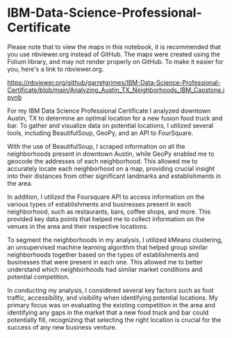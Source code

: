 # IBM-Data-Science-Professional-Certificate

Please note that to view the maps in this notebook, it is recommended that you use nbviewer.org instead of GitHub. The maps were created using the Folium library, and may not render properly on GitHub. To make it easier for you, here's a link to nbviewer.org.

https://nbviewer.org/github/garretgrimes/IBM-Data-Science-Professional-Certificate/blob/main/Analyzing_Austin_TX_Neighborhoods_IBM_Capstone.ipynb

For my IBM Data Science Professional Certificate I analyzed downtown Austin, TX to determine an optimal location for a new fusion food truck and bar. To gather and visualize data on potential locations, I utilized several tools, including BeautifulSoup, GeoPy, and an API to FourSquare.

With the use of BeautifulSoup, I scraped information on all the neighborhoods present in downtown Austin, while GeoPy enabled me to geocode the addresses of each neighborhood. This allowed me to accurately locate each neighborhood on a map, providing crucial insight into their distances from other significant landmarks and establishments in the area.

In addition, I utilized the Foursquare API to access information on the various types of establishments and businesses present in each neighborhood, such as restaurants, bars, coffee shops, and more. This provided key data points that helped me to collect information on the venues in the area and their respective locations.

To segment the neighborhoods in my analysis, I utilized kMeans clustering, an unsupervised machine learning algorithm that helped group similar neighborhoods together based on the types of establishments and businesses that were present in each one. This allowed me to better understand which neighborhoods had similar market conditions and potential competition.

In conducting my analysis, I considered several key factors such as foot traffic, accessibility, and visibility when identifying potential locations. My primary focus was on evaluating the existing competition in the area and identifying any gaps in the market that a new food truck and bar could potentially fill, recognizing that selecting the right location is crucial for the success of any new business venture.

